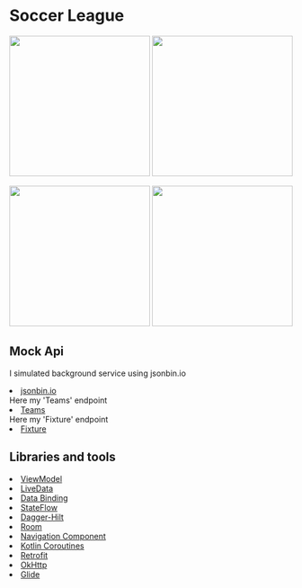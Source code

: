 # Soccer League
 
<p align="center">
  <img src="https://i.hizliresim.com/nf7pp1r.png" width="250">
   <img src="https://i.hizliresim.com/4ekyfq7.png" width="250">
</p>

<p align="center">
  <img src="https://i.hizliresim.com/j6350ow.png" width="250">
  <img src="https://i.hizliresim.com/s0qs4ci.png" width="250">
</p>


## Mock Api

I simulated background service using jsonbin.io <li><a href="https://jsonbin.io">jsonbin.io</a></li>
Here my 'Teams' endpoint <li><a href="https://api.jsonbin.io/b/60e1aa809328b059d7b66001/6">Teams</a></li>
Here my 'Fixture' endpoint <li><a href="https://api.jsonbin.io/b/60e3411c9328b059d7b77f0d/6">Fixture</a></li>

## Libraries and tools 

<li><a href="https://developer.android.com/topic/libraries/architecture/viewmodel">ViewModel</a></li>
<li><a href="https://developer.android.com/topic/libraries/architecture/livedata">LiveData</a></li>
<li><a href="https://developer.android.com/topic/libraries/data-binding">Data Binding</a></li>
<li><a href="https://developer.android.com/kotlin/flow/stateflow-and-sharedflow">StateFlow</a></li>
<li><a href="https://dagger.dev/hilt/">Dagger-Hilt</a></li>
<li><a href="https://developer.android.com/jetpack/androidx/releases/room">Room</a></li>
<li><a href="https://developer.android.com/guide/navigation/navigation-getting-started">Navigation Component</a></li>
<li><a href="https://developer.android.com/topic/libraries/architecture/coroutines">Kotlin Coroutines</a></li>
<li><a href="https://square.github.io/retrofit/">Retrofit</a></li>
<li><a href="https://github.com/square/okhttp">OkHttp</a></li>
<li><a href="https://github.com/bumptech/glide">Glide</a></li>
